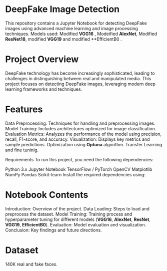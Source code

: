 # DeepFake Image Detection
This repository contains a Jupyter Notebook for detecting DeepFake images using advanced machine learning and image processing techniques.
Models used: Modified **VGG16** , Modeified **AlexNet**, Modified **ResNet18**, modified **VGG19** and modified **EfficientB0 .

# Project Overview
DeepFake technology has become increasingly sophisticated, leading to challenges in distinguishing between real and manipulated media. This project focuses on detecting DeepFake images, leveraging modern deep learning frameworks and techniques.

# Features
Data Preprocessing: Techniques for handling and preprocessing images.
Model Training: Includes architectures optimized for image classification.
Evaluation Metrics: Analyzes the performance of the model using precision, recall, F1-score, and accuracy.
Visualization: Displays key metrics and sample predictions.
Optimization using **Optuna** algorithm.
Transfer Learning and fine tuninig.

Requirements
To run this project, you need the following dependencies:

Python 3.x
Jupyter Notebook
TensorFlow / PyTorch
OpenCV
Matplotlib
NumPy
Pandas
Scikit-learn
Install the required dependencies using:

# Notebook Contents
Introduction: Overview of the project.
Data Loading: Steps to load and preprocess the dataset.
Model Training: Training process and hyperparameter tuning for different models (**VGG16**, **AlexNet**, **ResNet**, **VGG19**, **EfficientB0**).
Evaluation: Model evaluation and visualization.
Conclusion: Key findings and future directions.

# Dataset
140K real and fake faces.
